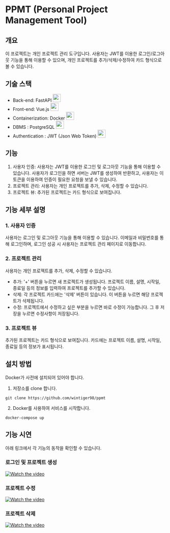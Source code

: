 # PPMT (Personal Project Management Tool)

## 개요

이 프로젝트는 개인 프로젝트 관리 도구입니다. 사용자는 JWT를 이용한 로그인/로그아웃 기능을 통해 이용할 수 있으며, 개인 프로젝트를 추가/삭제/수정하여 카드 형식으로 볼 수 있습니다.

## 기술 스택

- Back-end: FastAPI <img src="https://fastapi.tiangolo.com/img/favicon.png" width="25">
- Front-end: Vue.js <img src="https://vuejs.org/images/logo.png" width="25">
- Containerization: Docker <img src="https://www.docker.com/sites/default/files/d8/2019-07/Moby-logo.png" width="25">
- DBMS : PostgreSQL <img src="https://www.postgresql.org/media/img/about/press/elephant.png" width="25">
- Authentication : JWT (Json Web Token) <img src="https://jwt.io/img/pic_logo.svg" width="25">


## 기능

1. 사용자 인증: 사용자는 JWT를 이용한 로그인 및 로그아웃 기능을 통해 이용할 수 있습니다. 사용자가 로그인을 하면 서버는 JWT를 생성하여 반환하고, 사용자는 이 토큰을 이용하여 인증이 필요한 요청을 보낼 수 있습니다.
2. 프로젝트 관리: 사용자는 개인 프로젝트를 추가, 삭제, 수정할 수 있습니다.
3. 프로젝트 뷰: 추가된 프로젝트는 카드 형식으로 보여집니다.

## 기능 세부 설명

### 1. 사용자 인증

사용자는 로그인 및 로그아웃 기능을 통해 이용할 수 있습니다. 이메일과 비밀번호를 통해 로그인하며, 로그인 성공 시 사용자는 프로젝트 관리 페이지로 이동합니다.

### 2. 프로젝트 관리

사용자는 개인 프로젝트를 추가, 삭제, 수정할 수 있습니다.

- 추가: '+' 버튼을 누르면 새 프로젝트가 생성됩니다. 프로젝트 이름, 설명, 시작일, 종료일 등의 정보를 입력하여 프로젝트를 추가할 수 있습니다.
- 삭제: 각 프로젝트 카드에는 '삭제' 버튼이 있습니다. 이 버튼을 누르면 해당 프로젝트가 삭제됩니다.
- 수정: 프로젝트에서 수정하고 싶은 부분을 누르면 바로 수정이 가능합니다. 그 후 저장을 누르면 수정사항이 저장됩니다.

### 3. 프로젝트 뷰

추가된 프로젝트는 카드 형식으로 보여집니다. 카드에는 프로젝트 이름, 설명, 시작일, 종료일 등의 정보가 표시됩니다.

## 설치 방법

Docker가 사전에 설치되어 있어야 합니다.

1. 저장소를 clone 합니다.

```
git clone https://github.com/wintiger98/ppmt
```

2. Docker를 사용하여 서비스를 시작합니다.

```
docker-compose up
```


## 기능 시연

아래 링크에서 각 기능의 동작을 확인할 수 있습니다.

### 로그인 및 프로젝트 생성
[![Watch the video](https://img.youtube.com/vi/r85Dzw-CzLI/0.jpg)](https://youtu.be/r85Dzw-CzLI)

### 프로젝트 수정
[![Watch the video](https://img.youtube.com/vi/ITpkQrVD83E/0.jpg)](https://youtu.be/ITpkQrVD83E)

### 프로젝트 삭제
[![Watch the video](https://img.youtube.com/vi/9PLtwEJnUpU/0.jpg)](https://youtu.be/9PLtwEJnUpU)
